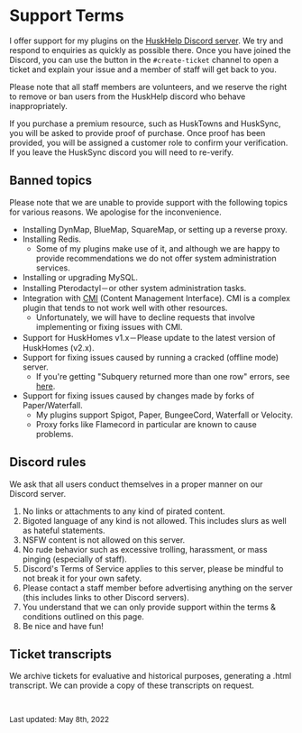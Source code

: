 # Support Terms

I offer support for my plugins on the [HuskHelp Discord server](https://discord.gg/tVYhJfyDWG). We try and respond to enquiries as quickly as possible there.
Once you have joined the Discord, you can use the button in the `#create-ticket` channel to open a ticket and explain your issue and a member of staff will get back to you.

Please note that all staff members are volunteers, and we reserve the right to remove or ban users from the HuskHelp discord who behave inappropriately.

If you purchase a premium resource, such as HuskTowns and HuskSync, you will be asked to provide proof of purchase.
Once proof has been provided, you will be assigned a customer role to confirm your verification. If you leave the HuskSync discord you will need to re-verify.

## <i class="fa-solid fa-ban"></i> Banned topics

Please note that we are unable to provide support with the following topics for various reasons. We apologise for the inconvenience.

<div class="two-column-list">

- Installing DynMap, BlueMap, SquareMap, or setting up a reverse proxy.
- Installing Redis. 
  - Some of my plugins make use of it, and although we are happy to provide recommendations we do not offer system administration services.
- Installing or upgrading MySQL.
- Installing Pterodactyl&#xFF0D;or other system administration tasks.
- Integration with [CMI](https://www.spigotmc.org/resources/cmi.3742/) (Content Management Interface). CMI is a complex plugin that tends to not work well with other resources. 
  - Unfortunately, we will have to decline requests that involve implementing or fixing issues with CMI.
- Support for HuskHomes v1.x&#xFF0D;Please update to the latest version of HuskHomes (v2.x).
- Support for fixing issues caused by running a cracked (offline mode) server. 
  - If you're getting "Subquery returned more than one row" errors, see [here](docs/huskhomes/Setup#sql-error-subquery-returns-multiple-rows).
- Support for fixing issues caused by changes made by forks of Paper/Waterfall. 
  - My plugins support Spigot, Paper, BungeeCord, Waterfall or Velocity. 
  - Proxy forks like Flamecord in particular are known to cause problems.

</div>

## <i class="fa-solid fa-gavel"></i> Discord rules

We ask that all users conduct themselves in a proper manner on our Discord server.

1. No links or attachments to any kind of pirated content.
2. Bigoted language of any kind is not allowed. This includes slurs as well as hateful statements.
3. NSFW content is not allowed on this server.
4. No rude behavior such as excessive trolling, harassment, or mass pinging (especially of staff).
5. Discord's Terms of Service applies to this server, please be mindful to not break it for your own safety.
6. Please contact a staff member before advertising anything on the server (this includes links to other Discord servers).
7. You understand that we can only provide support within the terms & conditions outlined on this page.
8. Be nice and have fun!

## <i class="fa-solid fa-file-lines"></i> Ticket transcripts

We archive tickets for evaluative and historical purposes, generating a .html transcript. We can provide a copy of these transcripts on request.

<br/>

<p style="font-size: small">Last updated: May 8th, 2022</p>